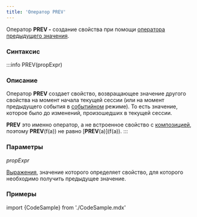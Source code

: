 ```yaml
---
title: 'Оператор PREV'
---
```


Оператор **PREV -** создание свойства при помощи [оператора предыдущего значения](Previous_value_PREV_.md).

### Синтаксис


:::info
PREV(propExpr)

### Описание

Оператор **PREV** создает свойство, возвращающее значение другого свойства на момент начала текущей сессии (или на момент предыдущего события в [событийном](Events.md#change) режиме). То есть значение, которое было до изменений, произошедших в текущей сессии.

**PREV** это именно оператор, а не встроенное свойство с [композицией](Composition_JOIN_.md), поэтому **PREV**(f(a)) не равно \[**PREV**(a)\](f(a)).
:::

### Параметры

*propExpr*

[Выражения](Expression.md), значение которого определяет свойство, для которого необходимо получить предыдущее значение.

### Примеры


import {CodeSample} from './CodeSample.mdx'

<CodeSample url="https://ru-documentation.lsfusion.org/sample?file=OperatorPropertySample&block=prev"/>

